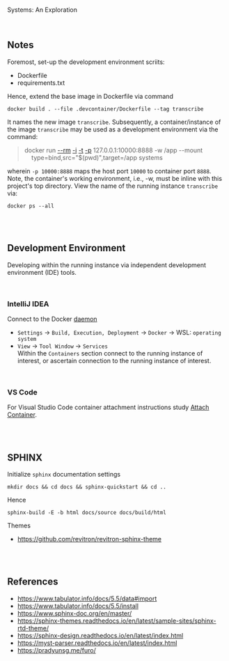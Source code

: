 <br>

Systems: An Exploration

<br>

## Notes

Foremost, set-up the development environment scriits:

* Dockerfile
* requirements.txt

Hence, extend the base image in Dockerfile via command

```shell
docker build . --file .devcontainer/Dockerfile --tag transcribe
```

It names the new image `transcribe`.  Subsequently, a container/instance of the image `transcribe` may be used as a 
development environment via the command:


> docker run [--rm](https://docs.docker.com/engine/reference/commandline/run/#:~:text=a%20container%20exits-,%2D%2Drm,-Automatically%20remove%20the) [-i](https://docs.docker.com/engine/reference/commandline/run/#:~:text=and%20reaps%20processes-,%2D%2Dinteractive,-%2C%20%2Di) [-t](https://docs.docker.com/get-started/02_our_app/#:~:text=Finally%2C%20the-,%2Dt,-flag%20tags%20your) [-p](https://docs.docker.com/engine/reference/commandline/run/#:~:text=%2D%2Dpublish%20%2C-,%2Dp,-Publish%20a%20container%E2%80%99s) 127.0.0.1:10000:8888 -w /app --mount \
    &nbsp; &nbsp; type=bind,src="$(pwd)",target=/app systems

wherein   `-p 10000:8888` maps the host port `10000` to container port `8888`.  Note, the container's working environment,
i.e., -w, must be inline with this project's top directory.  View the name of the running instance ``transcribe`` via:

```shell
docker ps --all
```

<br>
<br>

## Development Environment

Developing within the running instance via independent development environment (IDE) tools.

<br>

### IntelliJ IDEA

Connect to the Docker [daemon](https://www.jetbrains.com/help/idea/docker.html#connect_to_docker)
* `Settings` $\rightarrow$ `Build, Execution, Deployment` $\rightarrow$ `Docker` $\rightarrow$ WSL: `operating system`
* `View` $\rightarrow$ `Tool Window` $\rightarrow$ `Services` <br> Within the `Containers` section connect to the running instance of interest, or ascertain connection to the running instance of interest.

<br>

### VS Code

For Visual Studio Code container attachment instructions study [Attach Container](https://code.visualstudio.com/docs/devcontainers/attach-container).

<br>
<br>

## SPHINX

Initialize `sphinx` documentation settings

```shell
mkdir docs && cd docs && sphinx-quickstart && cd ..
```

Hence

```shell
sphinx-build -E -b html docs/source docs/build/html
```

Themes

* https://github.com/revitron/revitron-sphinx-theme


<br>
<br>

## References

* https://www.tabulator.info/docs/5.5/data#import
* https://www.tabulator.info/docs/5.5/install
* https://www.sphinx-doc.org/en/master/
* https://sphinx-themes.readthedocs.io/en/latest/sample-sites/sphinx-rtd-theme/
* https://sphinx-design.readthedocs.io/en/latest/index.html
* https://myst-parser.readthedocs.io/en/latest/index.html
* https://pradyunsg.me/furo/

<br>
<br>

<br>
<br>

<br>
<br>

<br>
<br>

